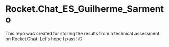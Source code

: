 # Rocket.Chat_ES_Guilherme_Sarmento
This repo was created for storing the results from a technical assessment on Rocket.Chat.
Let's hope I pass! :D
